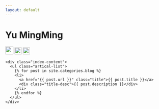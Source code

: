 ```yaml
---
layout: default
---
```


<body>
  <div class="index-wrapper">
    <div class="aside">
      <div class="info-card">
        <h1>Yu MingMing</h1>
        <a href="https://weibo.com/u/5204028195?topnav=1&wvr=6&topsug=1&is_all=1" target="_blank"><img src="http://www.weibo.com/favicon.ico" alt="" width="25"/></a>
        <a href="https://www.jianshu.com/u/8fae99b44ef0" target="_blank"><img src="http://www.jianshu.com/favicon.ico" alt="" width="22"/></a>
         <a href="https://github.com/suancaicai" target="_blank"><img src="http://github.com/favicon.ico" alt="" width="22"/></a>
      </div>
      <div id="particles-js"></div>
    </div>

    <div class="index-content">
      <ul class="artical-list">
        {% for post in site.categories.blog %}
        <li>
          <a href="{{ post.url }}" class="title">{{ post.title }}</a>
          <div class="title-desc">{{ post.description }}</div>
        </li>
        {% endfor %}
      </ul>
    </div>
  </div>
</body>
